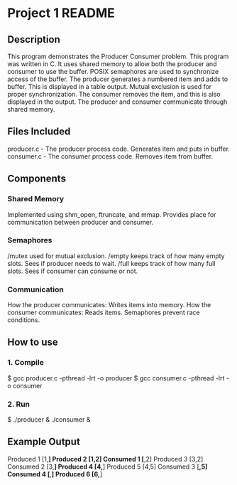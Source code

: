 # Project 1 README

## Description

This program demonstrates the Producer Consumer problem. This program was written in C. 
It uses shared memory to allow both the producer and consumer to use the buffer. POSIX semaphores are used to synchronize access of the buffer. 
The producer generates a numbered item and adds to buffer. This is displayed in a table output. Mutual exclusion is used for proper synchronization.
The consumer removes the item, and this is also displayed in the output. The producer and consumer communicate through shared memory. 

## Files Included

producer.c - The producer process code. Generates item and puts in buffer.
consumer.c - The consumer process code. Removes item from buffer.

## Components

### Shared Memory
Implemented using shm_open, ftruncate, and mmap. Provides place for communication between producer and consumer.

### Semaphores
/mutex used for mutual exclusion.
/empty keeps track of how many empty slots. Sees if producer needs to wait.
/full keeps track of how many full slots. Sees if consumer can consume or not.

### Communication
How the producer communicates: Writes items into memory.
How the consumer communicates: Reads items.
Semaphores prevent race conditions.

## How to use

### 1. Compile
$ gcc producer.c -pthread -lrt -o producer
$ gcc consumer.c -pthread -lrt -o consumer

### 2. Run
$ ./producer & ./consumer &

## Example Output

Produced 1 [1,__]
Produced 2 [1,2]
Consumed 1 [__,2]
Produced 3 [3,2]
Consumed 2 [3,__]
Produced 4 [4,__]
Produced 5 [4,5]
Consumed 3 [__,5]
Consumed 4 [__,__]
Produced 6 [6,__]

